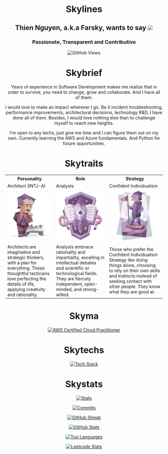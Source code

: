 <!--
**Farsky/Farsky** is a ✨ _special_ ✨ repository because its `README.md` (this file) appears on your GitHub profile.

Here are some ideas to get you started:

- 🔭 I’m currently working on ...
- 🌱 I’m currently learning ...
- 👯 I’m looking to collaborate on ...
- 🤔 I’m looking for help with ...
- 💬 Ask me about ...
- 📫 How to reach me: ...
- 😄 Pronouns: ...
- ⚡ Fun fact: ...
-->

<div align="center">
  
# Skylines

## Thien Nguyen, a.k.a Farsky, wants to say <img src="https://media.giphy.com/media/hvRJCLFzcasrR4ia7z/giphy.gif" style="width: 30px;" />

### Passionate, Transparent and Contributive

![GitHub Views](https://komarev.com/ghpvc/?username=Farsky&color=orange&abbreviated=true)

# Skybrief
Years of experience in Software Development makes me realize that in order to survive, you need to change, grow and collaborate. And I have all of them.

I would love to make an impact wherever I go. Be it incident troubleshooting, performance improvements, architectural decisions, technology R&D, I have done all of them. Besides, I would love nothing else than to challenge myself to reach new heights.

I'm open to any techs, just give me time and I can figure them out on my own. Currently learning the AWS and Azure fundamentals. And Python for future opportunities.

# Skytraits

<table>
  <tr>
    <th>Personality</th>
    <th>Role</th>
    <th>Strategy</th>
  </tr>
  <tr>
    <td>Architect (INTJ-A)</th>
    <td>Analysts</th>
    <td>Confident Individualism</th>
  </tr>
  <tr>
    <td>
      <img src="./architect.svg" />
    </td>
    <td>
      <img src="./analysts.svg" />
    </td>
    <td>
      <img src="./confident-individualism.svg" />
    </td>
  </tr>
  <tr>
    <td>
      Architects are imaginative and strategic thinkers, with a plan for everything. These thoughtful tacticians love
      perfecting the details of life, applying creativity and rationality.
    </td>
    <td>
      Analysts embrace rationality and impartiality, excelling in intellectual debates and scientific or technological
      fields. They are fiercely independent, open-minded, and strong-willed.
    </td>
    <td>
      Those who prefer the Confident Individualism Strategy like doing things alone, choosing to rely on their own
      skills and instincts instead of seeking contact with other people. They know what they are good at.
    </td>
  </tr>
</table>

# Skyma

<a href="https://www.credly.com/badges/22888306-6403-4332-8c8e-4fe73c0e0f1b">
  <img src="https://images.credly.com/size/340x340/images/00634f82-b07f-4bbd-a6bb-53de397fc3a6/image.png" alt="AWS Certified Cloud Practitioner" style="width: 64px;" />
</a>

# Skytechs

[![Tech Stack](https://skillicons.dev/icons?i=angular,aws,azure,bash,bootstrap,cs,css,django,docker,dotnet,dynamodb,elasticsearch,express,fastapi,figma,firebase,flask,gcp,git,github,githubactions,gitlab,grafana,html,js,jest,jquery,kubernetes,less,materialui,mongodb,mysql,nestjs,nodejs,npm,openshift,pnpm,postgres,postman,powershell,py,rabbitmq,react,redis,regex,sass,sqlite,sequelize,svg,tailwind,terraform,ts,visualstudio,vscode,vue,vuetify,wasm,webpack,yarn)](https://skillicons.dev)

# Skystats

[![Stats](https://github-profile-summary-cards.vercel.app/api/cards/stats?username=Farsky&theme=solarized)](https://github.com/vn7n24fzkq/github-profile-summary-cards)

[![Commits](https://github-profile-summary-cards.vercel.app/api/cards/productive-time?username=Farsky&utcOffset=7&theme=solarized)](https://github.com/vn7n24fzkq/github-profile-summary-cards)


[![GitHub Streak](https://github-readme-streak-stats.herokuapp.com?user=Farsky&theme=gruvbox_light)](https://github.com/DenverCoder1/github-readme-streak-stats)


[![GitHub Stats](https://github-readme-stats.vercel.app/api?username=Farsky&show_icons=true&rank_icon=percentile&include_all_commits=true&theme=solarized-light)](https://github.com/anuraghazra/github-readme-stat)

[![Top Languages](https://github-readme-stats.vercel.app/api/top-langs?username=Farsky&langs_count=8&layout=compact&theme=solarized-light)](https://github.com/anuraghazra/github-readme-stat)


[![Leetcode Stats](https://leetcard.jacoblin.cool/Farsky215?theme=forest)](https://github.com/JacobLinCool/LeetCode-Stats-Card)

</div>
